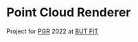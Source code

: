 # Point Cloud Renderer
Project for [PGR](https://www.fit.vut.cz/study/course/PGR/.en) 2022 at [BUT FIT](https://www.fit.vut.cz/.en)
